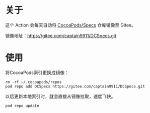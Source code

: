 # 关于

这个 Action 会每天自动将 <a href="https://github.com/CocoaPods/Specs">CocoaPods/Specs</a> 仓库镜像至 Gitee。

镜像地址：https://gitee.com/captain9911/DCSpecs.git

# 使用

将CocoaPods索引更换成镜像：

```
rm -rf ~/.cocoapods/repos
pod repo add DCSpecs https://gitee.com/captain9911/DCSpecs.git
```

以后更新本地索引时，就会直接从镜像拉取，速度飞快。

```
pod repo update
```
